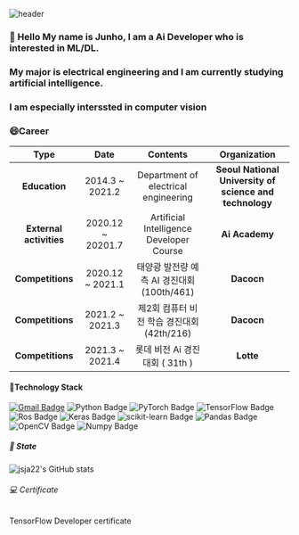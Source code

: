 
![header](https://capsule-render.vercel.app/api?type=wave&color=auto&height=150&section=header&text=Ai%20Developer&fontSize=60)

### 👋 Hello My name is Junho, I am a Ai Developer who is interested in ML/DL. 
###    My major is electrical engineering and I am currently studying artificial intelligence.
###    I am especially interssted in computer vision
#####

### 😄Career

| **Type** | **Date** | **Contents** | **Organization** |
|:--------:|:--------:|:---------:|:---------:|
| **Education** | 2014.3 ~ 2021.2 | Department of electrical engineering | **Seoul National University of science and technology** |
| **External activities** | 2020.12 ~ 20201.7 | Artificial Intelligence Developer Course  | **Ai Academy** |
| **Competitions** | 2020.12 ~ 2021.1 | 태양광 발전량 예측 AI 경진대회 (100th/461) | **Dacocn** |  
| **Competitions** | 2021.2 ~ 2021.3  | 제2회 컴퓨터 비전 학습 경진대회 (42th/216) | **Dacocn** |
| **Competitions** | 2021.3 ~ 2021.4  | 롯데 비전 Ai 경진대회 ( 31th ) | **Lotte** |

#### 🔭Technology Stack
[![Gmail Badge](https://img.shields.io/badge/Gmail-d14836?style=flat-square&logo=Gmail&logoColor=white&link=mailto:junhoo6808@gmail.com)](mailto:junhoo68081@gmail.com)
![Python Badge](https://img.shields.io/badge/Python-3776AB?style=flat-square&logo=Python&logoColor=blue)
![PyTorch Badge](https://img.shields.io/badge/PyTorch-EE4C2C?style=flat-square&logo=PyTorchg&logoColor=red)
![TensorFlow Badge](https://img.shields.io/badge/TensorFlow-FF6F00?style=flat-square&logo=TensorFlow&logoColor=orange)
![Ros Badge](https://img.shields.io/badge/Ros-22314E?style=flat-square&logo=Ros&logoColor=blue)
![Keras Badge](https://img.shields.io/badge/Keras-D00000?style=flat-square&logo=Keras&logoColor=red)
![scikit-learn Badge](https://img.shields.io/badge/scikit%20learn-F7931E?style=flat-square&logo=scikit-learn&logoColor=yellow)
![Pandas Badge](https://img.shields.io/badge/Pandas-150458?style=flat-square&logo=Pandas&logoColor=blue)
![OpenCV Badge](https://img.shields.io/badge/OpenCV-5C3EE8?style=flat-square&logo=OpenCV&logoColor=green)
![Numpy Badge](https://img.shields.io/badge/NumPy-013243?style=flat-square&logo=Numpy&logoColor=blue)

#####  🌱 State
![jsja22's GitHub stats](https://github-readme-stats.vercel.app/api?username=jsja22&show_icons=true)

###### 💻 Certificate
   TensorFlow Developer certificate



<!--
**jsja22/jsja22** is a ✨ _special_ ✨ repository because its `README.md` (this file) appears on your GitHub profile.

Here are some ideas to get you started:

- 🔭 I’m currently working on ...
- 🌱 I’m currently learning ...
- 👯 I’m looking to collaborate on ...
- 🤔 I’m looking for help with ...
- 💬 Ask me about ...
- 📫 How to reach me: ...
- 😄 Pronouns: ...
- ⚡ Fun fact: ...
-->
